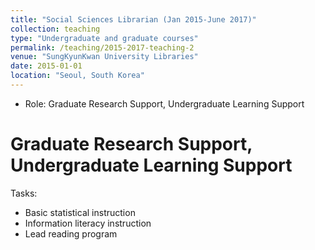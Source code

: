 ```yaml
---
title: "Social Sciences Librarian (Jan 2015-June 2017)"
collection: teaching
type: "Undergraduate and graduate courses"
permalink: /teaching/2015-2017-teaching-2
venue: "SungKyunKwan University Libraries"
date: 2015-01-01
location: "Seoul, South Korea"
---
```


- Role: Graduate Research Support, Undergraduate Learning Support 

Graduate Research Support, Undergraduate Learning Support 
======
Tasks:
- Basic statistical instruction
- Information literacy instruction
- Lead reading program

